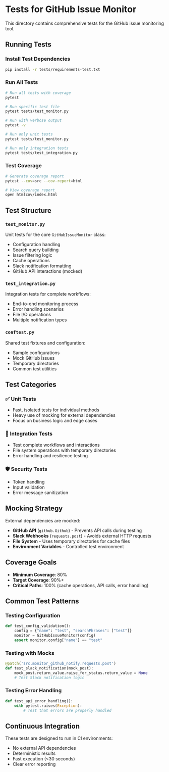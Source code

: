 # Tests for GitHub Issue Monitor

This directory contains comprehensive tests for the GitHub issue monitoring tool.

## Running Tests

### Install Test Dependencies
```bash
pip install -r tests/requirements-test.txt
```

### Run All Tests
```bash
# Run all tests with coverage
pytest

# Run specific test file
pytest tests/test_monitor.py

# Run with verbose output
pytest -v

# Run only unit tests
pytest tests/test_monitor.py

# Run only integration tests
pytest tests/test_integration.py
```

### Test Coverage
```bash
# Generate coverage report
pytest --cov=src --cov-report=html

# View coverage report
open htmlcov/index.html
```

## Test Structure

### `test_monitor.py`
Unit tests for the core `GitHubIssueMonitor` class:
- Configuration handling
- Search query building
- Issue filtering logic
- Cache operations
- Slack notification formatting
- GitHub API interactions (mocked)

### `test_integration.py`
Integration tests for complete workflows:
- End-to-end monitoring process
- Error handling scenarios
- File I/O operations
- Multiple notification types

### `conftest.py`
Shared test fixtures and configuration:
- Sample configurations
- Mock GitHub issues
- Temporary directories
- Common test utilities

## Test Categories

### ✅ **Unit Tests**
- Fast, isolated tests for individual methods
- Heavy use of mocking for external dependencies
- Focus on business logic and edge cases

### 🔗 **Integration Tests**
- Test complete workflows and interactions
- File system operations with temporary directories
- Error handling and resilience testing

### 🛡️ **Security Tests**
- Token handling
- Input validation
- Error message sanitization

## Mocking Strategy

External dependencies are mocked:
- **GitHub API** (`github.Github`) - Prevents API calls during testing
- **Slack Webhooks** (`requests.post`) - Avoids external HTTP requests
- **File System** - Uses temporary directories for cache files
- **Environment Variables** - Controlled test environment

## Coverage Goals

- **Minimum Coverage**: 80%
- **Target Coverage**: 90%+
- **Critical Paths**: 100% (cache operations, API calls, error handling)

## Common Test Patterns

### Testing Configuration
```python
def test_config_validation():
    config = {"name": "test", "searchPhrases": ["test"]}
    monitor = GitHubIssueMonitor(config)
    assert monitor.config["name"] == "test"
```

### Testing with Mocks
```python
@patch('src.monitor_github_notify.requests.post')
def test_slack_notification(mock_post):
    mock_post.return_value.raise_for_status.return_value = None
    # Test Slack notification logic
```

### Testing Error Handling
```python
def test_api_error_handling():
    with pytest.raises(Exception):
        # Test that errors are properly handled
```

## Continuous Integration

These tests are designed to run in CI environments:
- No external API dependencies
- Deterministic results
- Fast execution (<30 seconds)
- Clear error reporting
